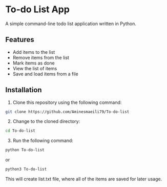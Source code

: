# To-do List App

A simple command-line todo list application written in Python.

## Features

- Add items to the list
- Remove items from the list
- Mark items as done
- View the list of items
- Save and load items from a file

## Installation

1. Clone this repository using the following command:

```bash
git clone https://github.com/Aminesmaeili79/To-do-list
```

2. Change to the cloned directory:
```bash
cd To-do-list
```
3. Run the following command:
```bash
python To-do-list
```
or
```bash
python3 To-do-list
```

This will create list.txt file, where all of the items are saved for later usage.
